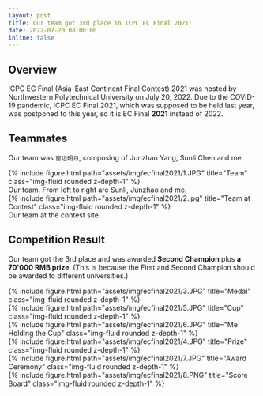 ```yaml
---
layout: post
title: Our team got 3rd place in ICPC EC Final 2021!
date: 2022-07-20 08:00:00
inline: false
---
```


## Overview

ICPC EC Final (Asia-East Continent Final Contest) 2021 was hosted by Northwestern Polytechnical University on July 20, 2022. Due to the COVID-19 pandemic, ICPC EC Final 2021, which was supposed to be held last year, was postponed to this year, so it is EC Final **2021** instead of 2022.

## Teammates

Our team was `窗边明月`, composing of Junzhao Yang, Sunli Chen and me.

<div class="row">
    <div class="col-sm mt-3 mt-md-0">
        {% include figure.html path="assets/img/ecfinal2021/1.JPG" title="Team" class="img-fluid rounded z-depth-1" %}
    </div>
</div>
<div class="caption">
    Our team. From left to right are Sunli, Junzhao and me.
</div>


<div class="row">
    <div class="col-sm mt-3 mt-md-0">
        {% include figure.html path="assets/img/ecfinal2021/2.jpg" title="Team at Contest" class="img-fluid rounded z-depth-1" %}
    </div>
</div>
<div class="caption">
    Our team at the contest site.
</div>

## Competition Result

Our team got the 3rd place and was awarded **Second Champion** plus **a 70'000 RMB prize**.
(This is because the First and Second Champion should be awarded to different universities.)

<div class="row">
    <div class="col-sm mt-3 mt-md-0">
        {% include figure.html path="assets/img/ecfinal2021/3.JPG" title="Medal" class="img-fluid rounded z-depth-1" %}
    </div>
    <div class="col-sm mt-3 mt-md-0">
        {% include figure.html path="assets/img/ecfinal2021/5.JPG" title="Cup" class="img-fluid rounded z-depth-1" %}
    </div>
    <div class="col-sm mt-3 mt-md-0">
        {% include figure.html path="assets/img/ecfinal2021/6.JPG" title="Me Holding the Cup" class="img-fluid rounded z-depth-1" %}
    </div>
</div>

<div class="row justify-content-sm-center">
    <div class="col-sm mt-3 mt-md-0">
        {% include figure.html path="assets/img/ecfinal2021/4.JPG" title="Prize" class="img-fluid rounded z-depth-1" %}
    </div>
    <div class="col-sm mt-3 mt-md-0">
        {% include figure.html path="assets/img/ecfinal2021/7.JPG" title="Award Ceremony" class="img-fluid rounded z-depth-1" %}
    </div>
</div>

<div class="row">
    <div class="col-sm mt-3 mt-md-0">
        {% include figure.html path="assets/img/ecfinal2021/8.PNG" title="Score Board" class="img-fluid rounded z-depth-1" %}
    </div>
</div>